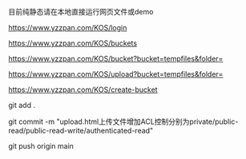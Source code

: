 
目前纯静态请在本地直接运行网页文件或demo

https://www.yzzpan.com/KOS/login

https://www.yzzpan.com/KOS/buckets

https://www.yzzpan.com/KOS/bucket?bucket=tempfiles&folder=

https://www.yzzpan.com/KOS/upload?bucket=tempfiles&folder=

https://www.yzzpan.com/KOS/create-bucket





git add .

git commit -m "upload.html上传文件增加ACL控制分别为private/public-read/public-read-write/authenticated-read"

git push origin main
